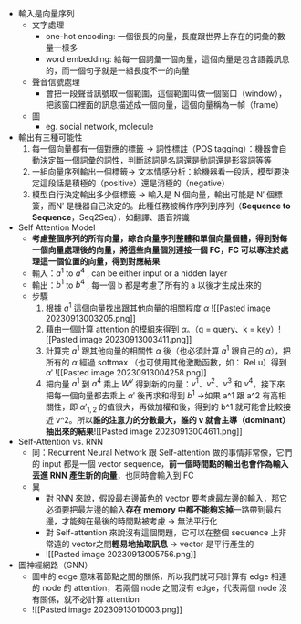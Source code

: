 * 輸入是向量序列
	* 文字處理
		* one-hot encoding: 一個很長的向量，長度跟世界上存在的詞彙的數量一樣多
		* word embedding: 給每一個詞彙一個向量，這個向量是包含語義訊息的，而一個句子就是一組長度不一的向量
	* 聲音信號處理
		* 會把一段聲音訊號取一個範圍，這個範圍叫做一個窗口（window），把該窗口裡面的訊息描述成一個向量，這個向量稱為一幀（frame）
	* 圖
		* eg. social network, molecule
* 輸出有三種可能性
	1. 每一個向量都有一個對應的標籤 → 詞性標註（POS tagging）：機器會自動決定每一個詞彙的詞性，判斷該詞是名詞還是動詞還是形容詞等等
	2. 一組向量序列輸出一個標籤→ 文本情感分析：給機器看一段話，模型要決定這段話是積極的（positive）還是消極的（negative）
	3. 模型自行決定輸出多少個標籤 → 輸入是 N 個向量，輸出可能是 N′ 個標簽，而N′ 是機器自己決定的。此種任務被稱作序列到序列（**Sequence to Sequence**，Seq2Seq），如翻譯、語音辨識
* Self Attention Model
	* **考慮整個序列的所有向量，綜合向量序列整體和單個向量個體，得到對每一個向量處理後的向量，將這些向量個別連接一個 FC，FC 可以專注於處理這一個位置的向量，得到對應結果**
	* 輸入：$a^1$ to $a^4$ , can be either input or a hidden layer
	* 輸出：$b^1$ to $b^4$ , 每一個 b 都是考慮了所有的 a 以後才生成出來的
	* 步驟
		1. 根據 $a^1$ 這個向量找出跟其他向量的相關程度 $\alpha$ ![[Pasted image 20230913003205.png]]
		2. 藉由一個計算 attention 的模組來得到 $α$。（q = query、k = key）![[Pasted image 20230913003411.png]]
		3. 計算完 $a^1$ 跟其他向量的相關性 $α$ 後（也必須計算 $a^1$ 跟自己的 $α$），把所有的 $α$ 經過 softmax （也可使用其他激勵函數，如： ReLu）得到 $α'$ ![[Pasted image 20230913004258.png]]
		4. 把向量 $a^1$ 到 $a^4$ 乘上 $W^v$ 得到新的向量：$v^1$、$v^2$、$v^3$ 和 $v^4$，接下來把每一個向量都去乘上 $α'$ 後再求和得到 $b^1$ →如果 a^1 跟 a^2 有高相關性，即 $α'_{1,2}$ 的值很大，再做加權和後，得到的 b^1 就可能會比較接近 v^2。所以**誰的注意力的分數最大，誰的 v 就會主導（dominant） 抽出來的結果**![[Pasted image 20230913004611.png]]
* Self-Attention vs. RNN
	* 同：Recurrent Neural Network 跟 Self-attention 做的事情非常像，它們的 input 都是一個 vector sequence，**前一個時間點的輸出也會作為輸入丟進 RNN 產生新的向量**，也同時會輸入到 FC
	* 異
		* 對 RNN 來說，假設最右邊黃色的 vector 要考慮最左邊的輸入，那它必須要把最左邊的輸入**存在 memory 中都不能夠忘掉**一路帶到最右邊，才能夠在最後的時間點被考慮 → 無法平行化
		- 對 Self-attention 來說沒有這個問題，它可以在整個 sequence 上非常遠的 vector之間**輕易地抽取訊息** → vector 是平行產生的
		- ![[Pasted image 20230913005756.png]]
* 圖神經網路（GNN）
	* 圖中的 edge 意味著節點之間的關係，所以我們就可只計算有 edge 相連的 node 的 attention，若兩個 node 之間沒有 edge，代表兩個 node 沒有關係，就不必計算 attention
	* ![[Pasted image 20230913010003.png]]
